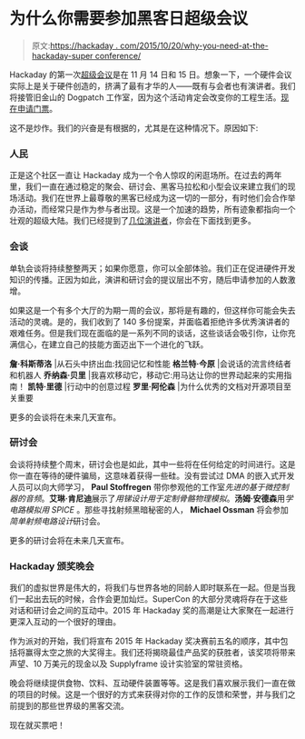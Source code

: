 # 为什么你需要参加黑客日超级会议

> 原文:[https://hackaday . com/2015/10/20/why-you-need-at-the-hackaday-super conference/](https://hackaday.com/2015/10/20/why-you-need-to-be-at-the-hackaday-superconference/)

Hackaday 的第一次[超级会议](https://hackaday.io/superconference/)是在 11 月 14 日和 15 日。想象一下，一个硬件会议实际上是关于硬件创造的，挤满了最有才华的人——既有与会者也有演讲者。我们将接管旧金山的 Dogpatch 工作室，因为这个活动肯定会改变你的工程生活。[现在申请门票](https://hackaday.io/superconference/)。

这不是炒作。我们的兴奋是有根据的，尤其是在这种情况下。原因如下:

### 人民

正是这个社区一直让 Hackaday 成为一个令人惊叹的闲逛场所。在过去的两年里，我们一直在通过稳定的聚会、研讨会、黑客马拉松和小型会议来建立我们的现场活动。我们在世界上最尊敬的黑客已经成为这一切的一部分，有时他们会合作举办活动，而经常只是作为参与者出现。这是一个加速的趋势，所有迹象都指向一个壮观的超级大陆。我们已经提到了[几位演讲者](http://hackaday.com/2015/10/15/supercon-presenters-revealed/)，你会在下面找到更多。

### 会谈

单轨会谈将持续整整两天；如果你愿意，你可以全部体验。我们正在促进硬件开发知识的传播。正因为如此，演讲和研讨会的提议层出不穷，随后申请参加的人数激增。

如果这是一个有多个大厅的为期一周的会议，那将是有趣的，但这样你可能会失去活动的灵魂。是的，我们收到了 140 多份提案，并面临着拒绝许多优秀演讲者的艰难任务。但是我们现在面临的是一系列不同的谈话，这些谈话会吸引你，让你充满信心，在建立自己的技能方面迈出下一个进化的飞跃。

**詹·科斯蒂洛** |从石头中挤出血:找回记忆和性能
**格兰特·今原** |会说话的流言终结者和机器人
**乔纳森·贝里** |我喜欢移动它，移动它:用马达让你的世界动起来的实用指南！
**凯特·里德** |行动中的创意过程
**罗里·阿伦森** |为什么优秀的文档对开源项目至关重要

更多的会谈将在未来几天宣布。

### 研讨会

会谈将持续整个周末，研讨会也是如此，其中一些将在任何给定的时间进行。这是你一直在等待的硬件骗局，这意味着获得一些硅。没有尝试过 DMA 的嵌入式开发人员可以向大师学习， **Paul Stoffregen** 带你参观他的工作室*先进的基于微控制器的音频*。**艾琳·肯尼迪**展示了*用锑设计用于定制骨骼物理模拟*。**汤姆·安德森**用*学电路模拟用 SPICE* 。那些寻找射频黑暗秘密的人， **Michael Ossman** 将会参加*简单射频电路设计*研讨会。

更多的研讨会将在未来几天宣布。

### Hackaday 颁奖晚会

我们的虚拟世界是伟大的，将我们与世界各地的同龄人即时联系在一起。但是当我们一起出去玩的时候，合作会更加灿烂。SuperCon 的大部分灵魂将存在于这些对话和研讨会之间的互动中。2015 年 Hackaday 奖的高潮是让大家聚在一起进行更深入互动的一个很好的理由。

作为派对的开始，我们将宣布 2015 年 Hackaday 奖决赛前五名的顺序，其中包括将赢得太空之旅的大奖得主。我们还将揭晓最佳产品奖的获胜者，该奖项将带来声望、10 万美元的现金以及 Supplyframe 设计实验室的常驻资格。

晚会将继续提供食物、饮料、互动硬件装置等等。这是我们喜欢展示我们一直在做的项目的时候。这是一个很好的方式来获得对你的工作的反馈和荣誉，并与我们之前提到的那些世界级的黑客交流。

现在就买票吧！